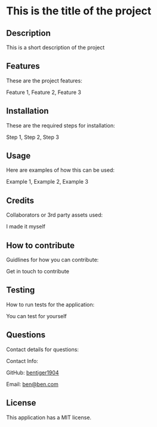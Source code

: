# This is the title of the project

## Description

This is a short description of the project

    
## Features

These are the project features:

Feature 1, Feature 2, Feature 3
## Installation
    
  These are the required steps for installation:

  Step 1, Step 2, Step 3
      
## Usage

  Here are examples of how this can be used:

  Example 1, Example 2, Example 3
      
## Credits

  Collaborators or 3rd party assets used:

  I made it myself
    
## How to contribute

Guidlines for how you can contribute:

Get in touch to contribute
      
## Testing

How to run tests for the application:

  You can test for yourself
      
## Questions
      
  Contact details for questions:
  
  Contact Info:

  GitHub: [bentiger1904](https://github.com/bentiger1904)

  Email: [ben@ben.com](mailto:ben@ben.com)
    
## License

      
  This application has a MIT license.
        
  
